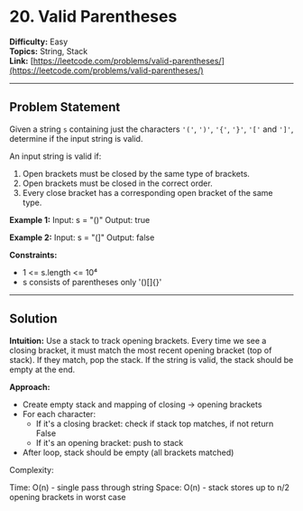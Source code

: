 # 20. Valid Parentheses

**Difficulty:** Easy  
**Topics:** String, Stack  
**Link:** [https://leetcode.com/problems/valid-parentheses/](https://leetcode.com/problems/valid-parentheses/)

---

## Problem Statement

Given a string `s` containing just the characters `'('`, `')'`, `'{'`, `'}'`, `'['` and `']'`, determine if the input string is valid.

An input string is valid if:
1. Open brackets must be closed by the same type of brackets.
2. Open brackets must be closed in the correct order.
3. Every close bracket has a corresponding open bracket of the same type.

**Example 1:**
Input: s = "()"
Output: true

**Example 2:**
Input: s = "(]"
Output: false

**Constraints:**
- 1 <= s.length <= 10⁴
- s consists of parentheses only '()[]{}'

---

## Solution

**Intuition:**
Use a stack to track opening brackets. Every time we see a closing bracket, it must match the most recent opening bracket (top of stack). If they match, pop the stack. If the string is valid, the stack should be empty at the end.

**Approach:**
- Create empty stack and mapping of closing → opening brackets
- For each character:
  - If it's a closing bracket: check if stack top matches, if not return False
  - If it's an opening bracket: push to stack
- After loop, stack should be empty (all brackets matched)


Complexity:

Time: O(n) - single pass through string
Space: O(n) - stack stores up to n/2 opening brackets in worst case